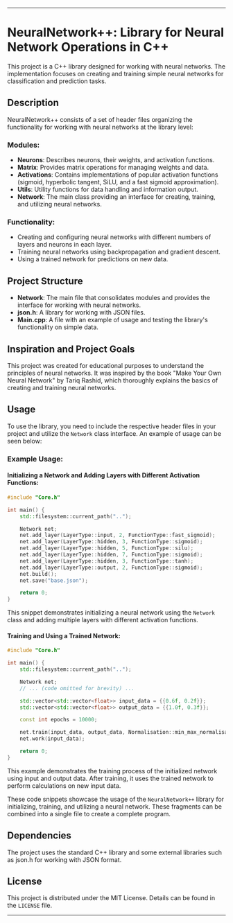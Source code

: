 
---

# NeuralNetwork++: Library for Neural Network Operations in C++

This project is a C++ library designed for working with neural networks. The implementation focuses on creating and training simple neural networks for classification and prediction tasks.

## Description

NeuralNetwork++ consists of a set of header files organizing the functionality for working with neural networks at the library level:

### Modules:

- **Neurons**: Describes neurons, their weights, and activation functions.
- **Matrix**: Provides matrix operations for managing weights and data.
- **Activations**: Contains implementations of popular activation functions (sigmoid, hyperbolic tangent, SiLU, and a fast sigmoid approximation).
- **Utils**: Utility functions for data handling and information output.
- **Network**: The main class providing an interface for creating, training, and utilizing neural networks.

### Functionality:

- Creating and configuring neural networks with different numbers of layers and neurons in each layer.
- Training neural networks using backpropagation and gradient descent.
- Using a trained network for predictions on new data.

## Project Structure

- **Network**: The main file that consolidates modules and provides the interface for working with neural networks.
- **json.h**: A library for working with JSON files.
- **Main.cpp**: A file with an example of usage and testing the library's functionality on simple data.

## Inspiration and Project Goals

This project was created for educational purposes to understand the principles of neural networks. It was inspired by the book "Make Your Own Neural Network" by Tariq Rashid, which thoroughly explains the basics of creating and training neural networks.

## Usage

To use the library, you need to include the respective header files in your project and utilize the `Network` class interface. An example of usage can be seen below:

### Example Usage:

#### Initializing a Network and Adding Layers with Different Activation Functions:

```cpp
#include "Core.h"

int main() {
    std::filesystem::current_path("..");

    Network net;
    net.add_layer(LayerType::input, 2, FunctionType::fast_sigmoid);
    net.add_layer(LayerType::hidden, 3, FunctionType::sigmoid);
    net.add_layer(LayerType::hidden, 5, FunctionType::silu);
    net.add_layer(LayerType::hidden, 7, FunctionType::sigmoid);
    net.add_layer(LayerType::hidden, 3, FunctionType::tanh);
    net.add_layer(LayerType::output, 2, FunctionType::sigmoid);
    net.build();
    net.save("base.json");

    return 0;
}
```

This snippet demonstrates initializing a neural network using the `Network` class and adding multiple layers with different activation functions.

#### Training and Using a Trained Network:

```cpp
#include "Core.h"

int main() {
    std::filesystem::current_path("..");

    Network net;
    // ... (code omitted for brevity) ...

    std::vector<std::vector<float>> input_data = {{0.6f, 0.2f}};
    std::vector<std::vector<float>> output_data = {{1.0f, 0.3f}};

    const int epochs = 10000;

    net.train(input_data, output_data, Normalisation::min_max_normalisation, epochs, 1, 0.1);
    net.work(input_data);

    return 0;
}
```

This example demonstrates the training process of the initialized network using input and output data. After training, it uses the trained network to perform calculations on new input data.

These code snippets showcase the usage of the `NeuralNetwork++` library for initializing, training, and utilizing a neural network. These fragments can be combined into a single file to create a complete program.

## Dependencies

The project uses the standard C++ library and some external libraries such as json.h for working with JSON format.

## License

This project is distributed under the MIT License. Details can be found in the `LICENSE` file.

---
